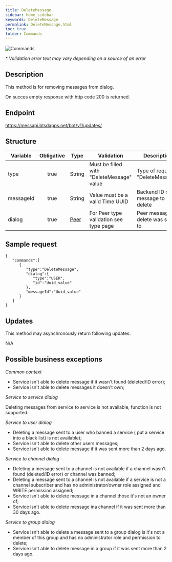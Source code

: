 ```yaml
---
title: DeleteMessage
sidebar: home_sidebar
keywords: DeleteMessage
permalink: DeleteMessage.html
toc: true
folder: Commands
---
```


![Commands](images/DeleteMessage.png "BotCommandDeleteMessage")
<p>
<i>* Validation error text may vary depending on a source of an error</i>
</p>

## Description

<p> This method is for removing messages from dialog. 
</p>
<p> On succes empty response with http code 200 is returned.
</p>

## Endpoint

https://messapi.btsdapps.net/bot/v1/updates/

## Structure


| Variable  | Obligative  | Type| Validation| Description
|---|:---:|---|---|---|
| type | true | String | Must be filled with "DeleteMessage" value |Type of request "DeleteMessage" |
| messageId | true |  String |Value must be a valid Time UUID  | Backend ID of a message to delete  |
| dialog  | true |  [Peer](https://btsdigital.github.io/bot-api-contract/peer.html) | For Peer type validation see type page| Peer message to delete was sent to |

## Sample request

```
{  
   "commands":[  
      {  
         "type":"DeleteMessage",
         "dialog":{  
            "type":"USER",
            "id":"Uuid_value"
         },
         "messageId":"Uuid_value"
      }
   ]
}
```

## Updates

<p>This method may asynchronously return following updates:
</p>

N/A

## Possible business exceptions

<i>Common context
</i>

<p>
<ul>
    <li>Service isn't able to delete message if it wasn't found (deleted/ID error);
    </li>
    <li>Service isn't able to delete  messages it doesn't own;
    </li>
</ul>
</p>
<i>Service to service dialog 
</i>
<p>Deleting messages from service to service is not available, function is not supported.
</p>
<i>Service to user dialog
</i>
<p>
<ul>
<li>Deleting a message sent to a user who banned a service ( put a service into a black list) is not available);
</li>
<li>Service isn't able to delete other users messages;
</li>
<li> Service isn't able to delete message if it was sent more than 2 days ago.
</li>
</ul>
</p>
<i>Service to channel dialog
</i>
<p>
<ul>
  <li> Deleting a message sent to a channel is not available if a channel wasn't found (deleted/ID error) or channel was banned;
  </li>
  <li>Deleting a message sent to a channel is not available if a service is not a channel subscriber and has no administrator/owner role assigned and WRITE permission assigned;
  </li>
  <li>Service isn't able to delete message in a channel those it's not an owner of;
  </li>
  <li>Service isn't able to delete message ina channel if it was sent more than 30 days ago.
  </li>
</ul>
</p>
<i>Service to group dialog</i>
<p>
<ul>
<li>Service isn't able to delete a message sent to a group dialog is it's not a member of this group and has no administrator role and  permission to delete;
</li>
<li>Service isn't able to delete message in a group if it was sent more than 2 days ago.
</li>
</ul>
</p>
